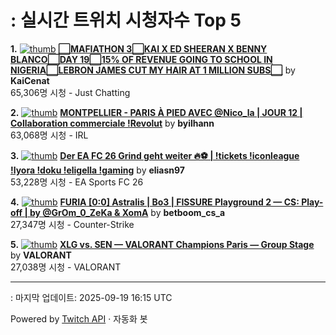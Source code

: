 # : 실시간 트위치 시청자수 Top 5

**1.** [![thumb](https://static-cdn.jtvnw.net/previews-ttv/live_user_kaicenat-320x180.jpg)](https://twitch.tv/KaiCenat)
**[⬜MAFIATHON 3⬜KAI X ED SHEERAN X BENNY BLANCO⬜DAY 19⬜15% OF REVENUE GOING TO SCHOOL IN NIGERIA⬜LEBRON JAMES CUT MY HAIR AT 1 MILLION SUBS⬜](https://twitch.tv/KaiCenat)** by **KaiCenat**<br>65,306명 시청  - Just Chatting

**2.** [![thumb](https://static-cdn.jtvnw.net/previews-ttv/live_user_byilhann-320x180.jpg)](https://twitch.tv/byilhann)
**[MONTPELLIER - PARIS À PIED AVEC @Nico_la | JOUR 12 | Collaboration commerciale !Revolut](https://twitch.tv/byilhann)** by **byilhann**<br>63,068명 시청  - IRL

**3.** [![thumb](https://static-cdn.jtvnw.net/previews-ttv/live_user_eliasn97-320x180.jpg)](https://twitch.tv/eliasn97)
**[Der EA FC 26 Grind geht weiter 🔥⚽️ | !tickets  !iconleague !lyora !doku !eligella !gaming](https://twitch.tv/eliasn97)** by **eliasn97**<br>53,228명 시청  - EA Sports FC 26

**4.** [![thumb](https://static-cdn.jtvnw.net/previews-ttv/live_user_betboom_cs_a-320x180.jpg)](https://twitch.tv/betboom_cs_a)
**[FURIA [0:0] Astralis | Bo3 | FISSURE Playground 2 — CS: Play-off | by @GrOm_0_ZeKa & XomA](https://twitch.tv/betboom_cs_a)** by **betboom_cs_a**<br>27,347명 시청  - Counter-Strike

**5.** [![thumb](https://static-cdn.jtvnw.net/previews-ttv/live_user_valorant-320x180.jpg)](https://twitch.tv/VALORANT)
**[XLG vs. SEN — VALORANT Champions Paris — Group Stage](https://twitch.tv/VALORANT)** by **VALORANT**<br>27,038명 시청  - VALORANT


---
: 마지막 업데이트: 2025-09-19 16:15 UTC

Powered by [Twitch API](https://dev.twitch.tv/docs/api/reference) · 자동화 봇